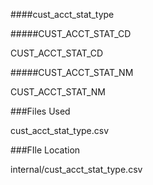 ####cust_acct_stat_type


#####CUST_ACCT_STAT_CD	


CUST_ACCT_STAT_CD	


#####CUST_ACCT_STAT_NM


CUST_ACCT_STAT_NM


###Files Used

cust_acct_stat_type.csv


###FIle Location

internal/cust_acct_stat_type.csv